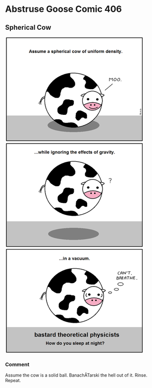 # Abstruse Goose Comic 406
## Spherical Cow

![image](stop_the_massacre.png)
### Comment
Assume the cow is a solid ball. BanachÂTarski the hell out of it. Rinse. Repeat.
